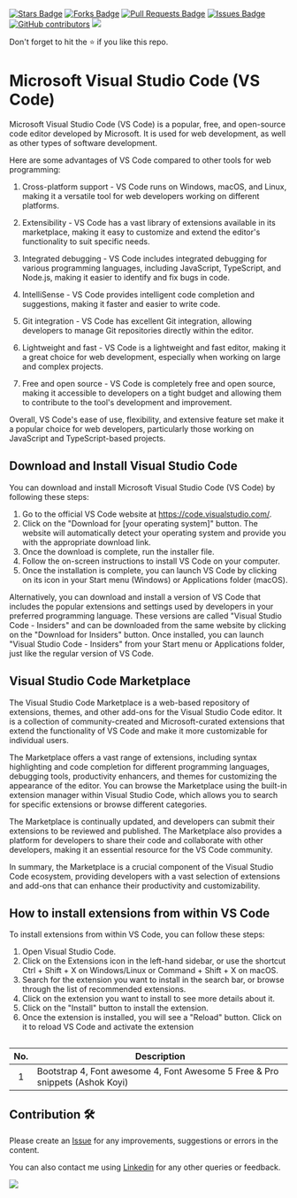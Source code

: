 <a href="https://github.com/drshahizan/learn-php/stargazers"><img src="https://img.shields.io/github/stars/drshahizan/learn-php" alt="Stars Badge"/></a>
<a href="https://github.com/drshahizan/learn-php/network/members"><img src="https://img.shields.io/github/forks/drshahizan/learn-php" alt="Forks Badge"/></a>
<a href="https://github.com/drshahizan/learn-php/pulls"><img src="https://img.shields.io/github/issues-pr/drshahizan/learn-php" alt="Pull Requests Badge"/></a>
<a href="https://github.com/drshahizan/learn-php/issues"><img src="https://img.shields.io/github/issues/drshahizan/learn-php" alt="Issues Badge"/></a>
<a href="https://github.com/drshahizan/learn-php/graphs/contributors"><img alt="GitHub contributors" src="https://img.shields.io/github/contributors/drshahizan/learn-php?color=2b9348"></a>
![](https://visitor-badge.glitch.me/badge?page_id=drshahizan/learn-php)

Don't forget to hit the :star: if you like this repo.

# Microsoft Visual Studio Code (VS Code)

Microsoft Visual Studio Code (VS Code) is a popular, free, and open-source code editor developed by Microsoft. It is used for web development, as well as other types of software development.

Here are some advantages of VS Code compared to other tools for web programming:

1. Cross-platform support - VS Code runs on Windows, macOS, and Linux, making it a versatile tool for web developers working on different platforms.

2. Extensibility - VS Code has a vast library of extensions available in its marketplace, making it easy to customize and extend the editor's functionality to suit specific needs.

3. Integrated debugging - VS Code includes integrated debugging for various programming languages, including JavaScript, TypeScript, and Node.js, making it easier to identify and fix bugs in code.

4. IntelliSense - VS Code provides intelligent code completion and suggestions, making it faster and easier to write code.

5. Git integration - VS Code has excellent Git integration, allowing developers to manage Git repositories directly within the editor.

6. Lightweight and fast - VS Code is a lightweight and fast editor, making it a great choice for web development, especially when working on large and complex projects.

7. Free and open source - VS Code is completely free and open source, making it accessible to developers on a tight budget and allowing them to contribute to the tool's development and improvement.

Overall, VS Code's ease of use, flexibility, and extensive feature set make it a popular choice for web developers, particularly those working on JavaScript and TypeScript-based projects.

## Download and Install Visual Studio Code

You can download and install Microsoft Visual Studio Code (VS Code) by following these steps:

1. Go to the official VS Code website at https://code.visualstudio.com/.
2. Click on the "Download for [your operating system]" button. The website will automatically detect your operating system and provide you with the appropriate download link.
3. Once the download is complete, run the installer file.
4. Follow the on-screen instructions to install VS Code on your computer.
5. Once the installation is complete, you can launch VS Code by clicking on its icon in your Start menu (Windows) or Applications folder (macOS).

Alternatively, you can download and install a version of VS Code that includes the popular extensions and settings used by developers in your preferred programming language. These versions are called "Visual Studio Code - Insiders" and can be downloaded from the same website by clicking on the "Download for Insiders" button. Once installed, you can launch "Visual Studio Code - Insiders" from your Start menu or Applications folder, just like the regular version of VS Code.

## Visual Studio Code Marketplace
The Visual Studio Code Marketplace is a web-based repository of extensions, themes, and other add-ons for the Visual Studio Code editor. It is a collection of community-created and Microsoft-curated extensions that extend the functionality of VS Code and make it more customizable for individual users.

The Marketplace offers a vast range of extensions, including syntax highlighting and code completion for different programming languages, debugging tools, productivity enhancers, and themes for customizing the appearance of the editor. You can browse the Marketplace using the built-in extension manager within Visual Studio Code, which allows you to search for specific extensions or browse different categories.

The Marketplace is continually updated, and developers can submit their extensions to be reviewed and published. The Marketplace also provides a platform for developers to share their code and collaborate with other developers, making it an essential resource for the VS Code community.

In summary, the Marketplace is a crucial component of the Visual Studio Code ecosystem, providing developers with a vast selection of extensions and add-ons that can enhance their productivity and customizability.

## How to install extensions from within VS Code
To install extensions from within VS Code, you can follow these steps:

1. Open Visual Studio Code.
2. Click on the Extensions icon in the left-hand sidebar, or use the shortcut Ctrl + Shift + X on Windows/Linux or Command + Shift + X on macOS.
3. Search for the extension you want to install in the search bar, or browse through the list of recommended extensions.
4. Click on the extension you want to install to see more details about it.
5. Click on the "Install" button to install the extension.
6. Once the extension is installed, you will see a "Reload" button. Click on it to reload VS Code and activate the extension

##
| No.| Description | 
| :-----: | ------ | 
| 1 | Bootstrap 4, Font awesome 4, Font Awesome 5 Free & Pro snippets (Ashok Koyi) | 


## Contribution 🛠️
Please create an [Issue](https://github.com/drshahizan/learn-php/issues) for any improvements, suggestions or errors in the content.

You can also contact me using [Linkedin](https://www.linkedin.com/in/drshahizan/) for any other queries or feedback.

![](https://visitor-badge.glitch.me/badge?page_id=drshahizan)




